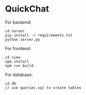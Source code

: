 QuickChat
===

For backend:

    cd server
    pip install -r requirements.txt
    python server.py

For frontend:

    cd view
    npm install
    npm run build

For database:

    cd db
    // use queries.sql to create tables
